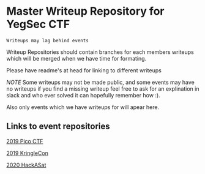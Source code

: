 # Master Writeup Repository for YegSec CTF
`Writeups may lag behind events`


Writeup Repositories should contain branches for each members writeups
which will be merged when we have time for formating.

Please have readme's at head for linking to different writeups

*NOTE*
Some writeups may not be made public, and some events may have no writeups
if you find a missing writeup feel free to ask for an explination in slack
and who ever solved it can hopefully remember how :).

Also only events which we have writeups for will apear here.
 
## Links to event repositories 

[2019 Pico CTF](https://github.com/Malikazz/Pico2019)

[2019 KringleCon](https://github.com/Malikazz/KrignleConCTF2019)

[2020 HackASat](https://github.com/Malikazz/YegSecCTF_2020_HackASat)

